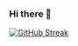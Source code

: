 ### Hi there 👋


[![GitHub Streak](https://github-readme-streak-stats.herokuapp.com/?user=oatMilk223&theme=radical)](https://git.io/streak-stats)
